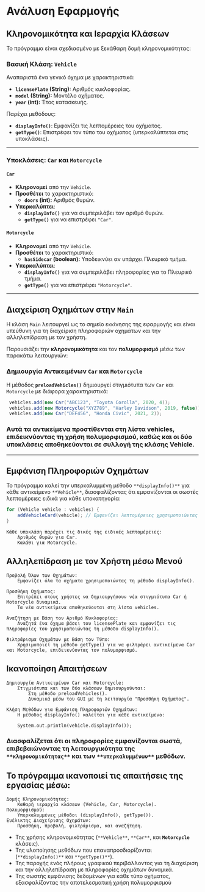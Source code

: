 # Ανάλυση Εφαρμογής

## Κληρονομικότητα και Ιεραρχία Κλάσεων

Το πρόγραμμα είναι σχεδιασμένο με ξεκάθαρη δομή κληρονομικότητας:

### Βασική Κλάση: `Vehicle`
Αναπαριστά ένα γενικό όχημα με χαρακτηριστικά:

- **`licensePlate` (String):** Αριθμός κυκλοφορίας.
- **`model` (String):** Μοντέλο οχήματος.
- **`year` (int):** Έτος κατασκευής.

Παρέχει μεθόδους:

- **`displayInfo()`**: Εμφανίζει τις λεπτομέρειες του οχήματος.
- **`getType()`**: Επιστρέφει τον τύπο του οχήματος (υπερκαλύπτεται στις υποκλάσεις).

---

### Υποκλάσεις: `Car` και `Motorcycle`

#### `Car`
- **Κληρονομεί** από την `Vehicle`.
- **Προσθέτει** το χαρακτηριστικό:
  - **`doors` (int):** Αριθμός θυρών.
- **Υπερκαλύπτει**:
  - **`displayInfo()`** για να συμπεριλάβει τον αριθμό θυρών.
  - **`getType()`** για να επιστρέφει `"Car"`.

#### `Motorcycle`
- **Κληρονομεί** από την `Vehicle`.
- **Προσθέτει** το χαρακτηριστικό:
  - **`hasSidecar` (boolean):** Υποδεικνύει αν υπάρχει Πλευρικό τμήμα.
- **Υπερκαλύπτει**:
  - **`displayInfo()`** για να συμπεριλάβει πληροφορίες για το Πλευρικό τμήμα.
  - **`getType()`** για να επιστρέφει `"Motorcycle"`.

---

## Διαχείριση Οχημάτων στην `Main`

Η κλάση `Main` λειτουργεί ως το σημείο εκκίνησης της εφαρμογής και είναι υπεύθυνη για τη διαχείριση πληροφοριών οχημάτων και την αλληλεπίδραση με τον χρήστη.

Παρουσιάζει την **κληρονομικότητα** και τον **πολυμορφισμό** μέσω των παρακάτω λειτουργιών:

### Δημιουργία Αντικειμένων `Car` και `Motorcycle`

Η μέθοδος **`preloadVehicles()`** δημιουργεί στιγμιότυπα των `Car` και `Motorcycle` με διάφορα χαρακτηριστικά:

```java
 vehicles.add(new Car("ABC123", "Toyota Corolla", 2020, 4));
 vehicles.add(new Motorcycle("XYZ789", "Harley Davidson", 2019, false));
 vehicles.add(new Car("DEF456", "Honda Civic", 2021, 2));
```

### Αυτά τα αντικείμενα προστίθενται στη λίστα vehicles, επιδεικνύοντας τη χρήση πολυμορφισμού, καθώς και οι δύο υποκλάσεις αποθηκεύονται σε συλλογή της κλάσης Vehicle.

---


## Εμφάνιση Πληροφοριών Οχημάτων

Το πρόγραμμα καλεί την υπερκαλυμμένη μέθοδο `**displayInfo()**` για κάθε αντικείμενο `**Vehicle**`, διασφαλίζοντας ότι εμφανίζονται οι σωστές λεπτομέρειες ειδικά για κάθε υποκατηγορία:

```java
for (Vehicle vehicle : vehicles) {
    addVehicleCard(vehicle); // Εμφανίζει λεπτομέρειες χρησιμοποιώντας το displayInfo()
}
```

    Κάθε υποκλάση παρέχει τις δικές της ειδικές λεπτομέρειες:
        Αριθμός θυρών για Car.
        Καλάθι για Motorcycle.

## Αλληλεπίδραση με τον Χρήστη μέσω Μενού

    Προβολή Όλων των Οχημάτων:
        Εμφανίζει όλα τα οχήματα χρησιμοποιώντας τη μέθοδο displayInfo().

    Προσθήκη Οχήματος:
        Επιτρέπει στους χρήστες να δημιουργήσουν νέα στιγμιότυπα Car ή Motorcycle δυναμικά.
        Τα νέα αντικείμενα αποθηκεύονται στη λίστα vehicles.

    Αναζήτηση με Βάση τον Αριθμό Κυκλοφορίας:
        Αναζητά ένα όχημα βάσει του licensePlate και εμφανίζει τις πληροφορίες του χρησιμοποιώντας τη μέθοδο displayInfo().

    Φιλτράρισμα Οχημάτων με Βάση τον Τύπο:
        Χρησιμοποιεί τη μέθοδο getType() για να φιλτράρει αντικείμενα Car και Motorcycle, επιδεικνύοντας τον πολυμορφισμό.

## Ικανοποίηση Απαιτήσεων

    Δημιουργία Αντικειμένων Car και Motorcycle:
        Στιγμιότυπα και των δύο κλάσεων δημιουργούνται:
            Στη μέθοδο preloadVehicles().
            Δυναμικά μέσω του GUI με τη λειτουργία "Προσθήκη Οχήματος".

    Κλήση Μεθόδων για Εμφάνιση Πληροφοριών Οχημάτων:
        Η μέθοδος displayInfo() καλείται για κάθε αντικείμενο:

        System.out.println(vehicle.displayInfo());

### Διασφαλίζεται ότι οι πληροφορίες εμφανίζονται σωστά, επιβεβαιώνοντας τη λειτουργικότητα της `**κληρονομικότητας**` και των `**υπερκαλυμμένων**` μεθόδων.



## Το πρόγραμμα ικανοποιεί τις απαιτήσεις της εργασίας μέσω:

    Δομής Κληρονομικότητας:
        Καθαρή ιεραρχία κλάσεων (Vehicle, Car, Motorcycle).
    Πολυμορφισμού:
        Υπερκαλυμμένες μέθοδοι (displayInfo(), getType()).
    Ευέλικτης Διαχείρισης Οχημάτων:
        Προσθήκη, προβολή, φιλτράρισμα, και αναζήτηση.

- Της χρήσης κληρονομικότητας (`**Vehicle**`, `**Car**`, και **`Motorcycle`** κλάσεις).
- Της υλοποίησης μεθόδων που επαναπροσδιορίζονται (`**displayInfo()**` και `**getType()**`).
- Της παροχής ενός πλήρους γραφικού περιβάλλοντος για τη διαχείριση και την αλληλεπίδραση με πληροφορίες οχημάτων δυναμικά.
- Της σωστής εμφάνισης δεδομένων για κάθε τύπο οχήματος, εξασφαλίζοντας την αποτελεσματική χρήση πολυμορφισμού
